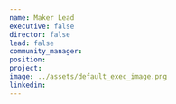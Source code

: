```yaml
---
name: Maker Lead
executive: false
director: false
lead: false
community_manager:   
position:  
project:  
image: ../assets/default_exec_image.png
linkedin: 
---
```

